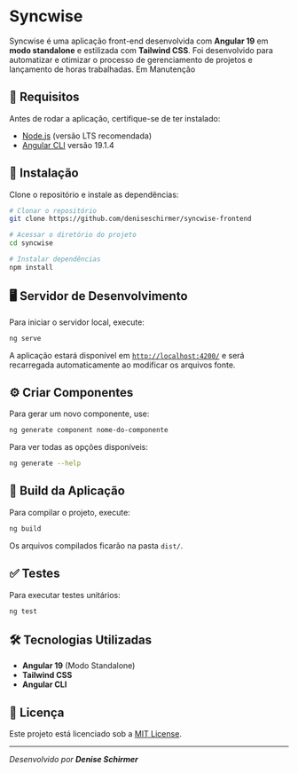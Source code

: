 # Syncwise

Syncwise é uma aplicação front-end desenvolvida com **Angular 19** em **modo standalone** e estilizada com **Tailwind CSS**. Foi desenvolvido para automatizar e otimizar o processo de gerenciamento de projetos e lançamento de horas trabalhadas. Em Manutenção

## 📌 Requisitos

Antes de rodar a aplicação, certifique-se de ter instalado:

- [Node.js](https://nodejs.org/) (versão LTS recomendada)
- [Angular CLI](https://angular.dev/tools/cli) versão 19.1.4

## 🚀 Instalação

Clone o repositório e instale as dependências:

```bash
# Clonar o repositório
git clone https://github.com/deniseschirmer/syncwise-frontend

# Acessar o diretório do projeto
cd syncwise

# Instalar dependências
npm install
```

## 🖥️ Servidor de Desenvolvimento

Para iniciar o servidor local, execute:

```bash
ng serve
```

A aplicação estará disponível em [`http://localhost:4200/`](http://localhost:4200/) e será recarregada automaticamente ao modificar os arquivos fonte.

## ⚙️ Criar Componentes

Para gerar um novo componente, use:

```bash
ng generate component nome-do-componente
```

Para ver todas as opções disponíveis:

```bash
ng generate --help
```

## 🔧 Build da Aplicação

Para compilar o projeto, execute:

```bash
ng build
```

Os arquivos compilados ficarão na pasta `dist/`.

## ✅ Testes

Para executar testes unitários:

```bash
ng test
```

## 🛠️ Tecnologias Utilizadas

- **Angular 19** (Modo Standalone)
- **Tailwind CSS**
- **Angular CLI**

## 📜 Licença

Este projeto está licenciado sob a [MIT License](LICENSE).

---

_Desenvolvido por **Denise Schirmer**_

